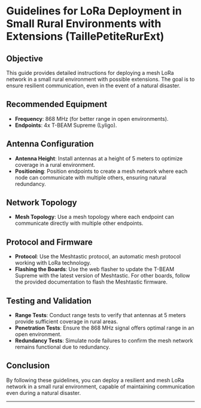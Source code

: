 # Guidelines for LoRa Deployment in Small Rural Environments with Extensions (TaillePetiteRurExt)

## Objective

This guide provides detailed instructions for deploying a mesh LoRa network in a small rural environment with possible extensions. The goal is to ensure resilient communication, even in the event of a natural disaster.

## Recommended Equipment

- **Frequency**: 868 MHz (for better range in open environments).
- **Endpoints**: 4x T-BEAM Supreme (Lyligo).

## Antenna Configuration

- **Antenna Height**: Install antennas at a height of 5 meters to optimize coverage in a rural environment.
- **Positioning**: Position endpoints to create a mesh network where each node can communicate with multiple others, ensuring natural redundancy.

## Network Topology

- **Mesh Topology**: Use a mesh topology where each endpoint can communicate directly with multiple other endpoints.

## Protocol and Firmware

- **Protocol**: Use the Meshtastic protocol, an automatic mesh protocol working with LoRa technology.
- **Flashing the Boards**: Use the web flasher to update the T-BEAM Supreme with the latest version of Meshtastic. For other boards, follow the provided documentation to flash the Meshtastic firmware.

## Testing and Validation

- **Range Tests**: Conduct range tests to verify that antennas at 5 meters provide sufficient coverage in rural areas.
- **Penetration Tests**: Ensure the 868 MHz signal offers optimal range in an open environment.
- **Redundancy Tests**: Simulate node failures to confirm the mesh network remains functional due to redundancy.

## Conclusion

By following these guidelines, you can deploy a resilient and mesh LoRa network in a small rural environment, capable of maintaining communication even during a natural disaster.

---